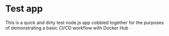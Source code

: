 # Test app

This is a quick and dirty test node.js app cobbled together for the purposes of demonstrating a basic CI/CD workflow with Docker Hub


